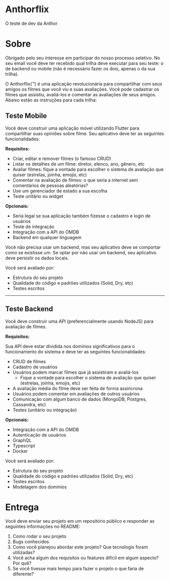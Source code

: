 # Anthorflix
O teste de dev da Anthor

# Sobre
Obrigado pelo seu interesse em participar do nosso processo seletivo. No seu email você deve ter recebido qual trilha deve executar para seu teste: o de backend ou mobile (não é necessário fazer os dois, apenas o da sua trilha).

O Anthorflix(:tm:) é uma aplicação revolucionária para compartilhar com seus amigos os filmes que você viu e suas avaliações. Você pode cadastrar os filmes que assistiu, avaliá-los e comentar as avaliações de seus amigos. Abaixo estão as instruções para cada trilha:

## Teste Mobile
Você deve construir uma aplicação móvel utilizando Flutter para compartilhar suas opiniões sobre filme. Seu aplicativo deve ter as seguintes funcionalidades:

**Requisitos:**

- Criar, editar e remover filmes (o famoso CRUD)
- Listar os detalhes de um filme: diretor, elenco, ano, gênero, etc
- Avaliar filmes: fique a vontade para escolher o sistema de avaliação que quiser (estrelas, joinha, emojis, etc)
- Comentar na avaliação de filmes: o que seria a internet sem comentários de pessoas aleatórias?
- Use um gerenciador de estado a sua escolha
- Teste unitário ou widget

**Opcionais:**

- Seria legal se sua aplicação também fizesse o cadastro e login de usuários
- Teste de integração
- Integração com a API do OMDB
- Backend em qualquer linguagem

Você não precisa usar um backend, mas seu aplicativo deve se comportar como se existisse um. Se optar por não usar um backend, seu aplicativo deve persistir os dados locais.

Você será avaliado por:
- Estrutura do seu projeto
- Qualidade do código e padrões utilizados (Solid, Dry, etc)
- Testes escritos

---

## Teste Backend

Você deve construir uma API (preferencialmente usando NodeJS) para avaliação de filmes.

**Requisitos:**

Sua API deve estar dividida nos domínios significativos para o funcionamento do sistema e deve ter as seguintes funcionalidades:
- CRUD de filmes
- Cadastro de usuários
- Usuários podem marcar filmes que já assistiram e avaliá-los
    - Fique a vontade para escolher o sistema de avaliação que quiser (estrelas, joinha, emojis, etc)
- A avaliação média do filme deve ser feita de forma assíncrona
- Usuários podem comentar em avaliações de outros usuários
- Comunicação com algum banco de dados (MongoDB, Postgres, Cassandra, etc)
- Testes (unitário ou integração)

**Opcionais:**

- Integração com a API do OMDB
- Autenticação de usuários
- GraphQL
- Typescript
- Docker

Você será avaliado por: 
- Estrutura do seu projeto
- Qualidade do código e padrões utilizados (Solid, Dry, etc)
- Testes escritos
- Modelagem dos domínios

# Entrega

Você deve enviar seu projeto em um repositório público e responder as seguintes informações no README:

1. Como rodar o seu projeto
1. Bugs conhecidos
1. Como você planejou abordar este projeto? Que tecnologis foram utilizadas?
1. Você acha algum dos requisitos ou features difícil em algum aspecto? Por quê?
1. Se você tivesse mais tempo para fazer o projeto o que faria de diferente?